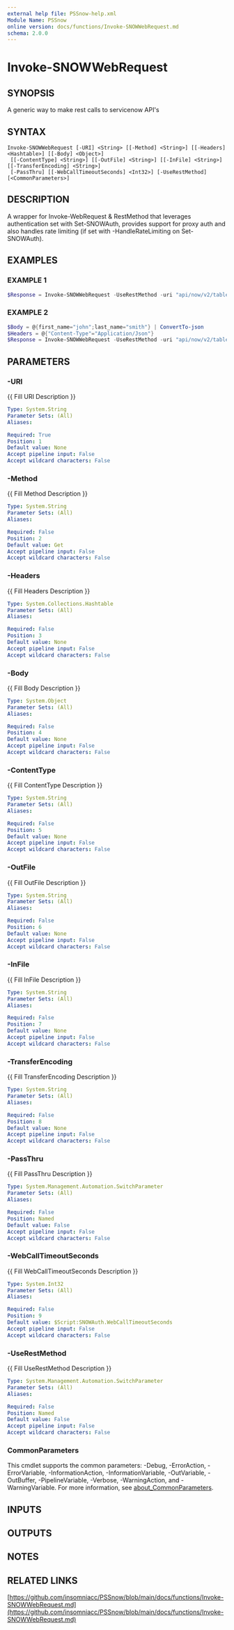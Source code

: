 ```yaml
---
external help file: PSSnow-help.xml
Module Name: PSSnow
online version: docs/functions/Invoke-SNOWWebRequest.md
schema: 2.0.0
---
```


# Invoke-SNOWWebRequest

## SYNOPSIS
A generic way to make rest calls to servicenow API's

## SYNTAX

```
Invoke-SNOWWebRequest [-URI] <String> [[-Method] <String>] [[-Headers] <Hashtable>] [[-Body] <Object>]
 [[-ContentType] <String>] [[-OutFile] <String>] [[-InFile] <String>] [[-TransferEncoding] <String>]
 [-PassThru] [[-WebCallTimeoutSeconds] <Int32>] [-UseRestMethod] [<CommonParameters>]
```

## DESCRIPTION
A wrapper for Invoke-WebRequest & RestMethod that leverages authentication set with Set-SNOWAuth, provides support for proxy auth and also handles rate limiting (if set with -HandleRateLimiting on Set-SNOWAuth).

## EXAMPLES

### EXAMPLE 1
```powershell
$Response = Invoke-SNOWWebRequest -UseRestMethod -uri "api/now/v2/table/sys_user?sysparm_limit=1"
```

### EXAMPLE 2
```powershell
$Body = @{first_name="john";last_name="smith"} | ConvertTo-json
$Headers = @{"Content-Type"="Application/Json"}
$Response = Invoke-SNOWWebRequest -UseRestMethod -uri "api/now/v2/table/sys_user" -Method "POST" -Body $Body -Headers $Headers
```

## PARAMETERS

### -URI
{{ Fill URI Description }}

```yaml
Type: System.String
Parameter Sets: (All)
Aliases:

Required: True
Position: 1
Default value: None
Accept pipeline input: False
Accept wildcard characters: False
```

### -Method
{{ Fill Method Description }}

```yaml
Type: System.String
Parameter Sets: (All)
Aliases:

Required: False
Position: 2
Default value: Get
Accept pipeline input: False
Accept wildcard characters: False
```

### -Headers
{{ Fill Headers Description }}

```yaml
Type: System.Collections.Hashtable
Parameter Sets: (All)
Aliases:

Required: False
Position: 3
Default value: None
Accept pipeline input: False
Accept wildcard characters: False
```

### -Body
{{ Fill Body Description }}

```yaml
Type: System.Object
Parameter Sets: (All)
Aliases:

Required: False
Position: 4
Default value: None
Accept pipeline input: False
Accept wildcard characters: False
```

### -ContentType
{{ Fill ContentType Description }}

```yaml
Type: System.String
Parameter Sets: (All)
Aliases:

Required: False
Position: 5
Default value: None
Accept pipeline input: False
Accept wildcard characters: False
```

### -OutFile
{{ Fill OutFile Description }}

```yaml
Type: System.String
Parameter Sets: (All)
Aliases:

Required: False
Position: 6
Default value: None
Accept pipeline input: False
Accept wildcard characters: False
```

### -InFile
{{ Fill InFile Description }}

```yaml
Type: System.String
Parameter Sets: (All)
Aliases:

Required: False
Position: 7
Default value: None
Accept pipeline input: False
Accept wildcard characters: False
```

### -TransferEncoding
{{ Fill TransferEncoding Description }}

```yaml
Type: System.String
Parameter Sets: (All)
Aliases:

Required: False
Position: 8
Default value: None
Accept pipeline input: False
Accept wildcard characters: False
```

### -PassThru
{{ Fill PassThru Description }}

```yaml
Type: System.Management.Automation.SwitchParameter
Parameter Sets: (All)
Aliases:

Required: False
Position: Named
Default value: False
Accept pipeline input: False
Accept wildcard characters: False
```

### -WebCallTimeoutSeconds
{{ Fill WebCallTimeoutSeconds Description }}

```yaml
Type: System.Int32
Parameter Sets: (All)
Aliases:

Required: False
Position: 9
Default value: $Script:SNOWAuth.WebCallTimeoutSeconds
Accept pipeline input: False
Accept wildcard characters: False
```

### -UseRestMethod
{{ Fill UseRestMethod Description }}

```yaml
Type: System.Management.Automation.SwitchParameter
Parameter Sets: (All)
Aliases:

Required: False
Position: Named
Default value: False
Accept pipeline input: False
Accept wildcard characters: False
```

### CommonParameters
This cmdlet supports the common parameters: -Debug, -ErrorAction, -ErrorVariable, -InformationAction, -InformationVariable, -OutVariable, -OutBuffer, -PipelineVariable, -Verbose, -WarningAction, and -WarningVariable. For more information, see [about_CommonParameters](http://go.microsoft.com/fwlink/?LinkID=113216).

## INPUTS

## OUTPUTS

## NOTES

## RELATED LINKS

[https://github.com/insomniacc/PSSnow/blob/main/docs/functions/Invoke-SNOWWebRequest.md](https://github.com/insomniacc/PSSnow/blob/main/docs/functions/Invoke-SNOWWebRequest.md)


